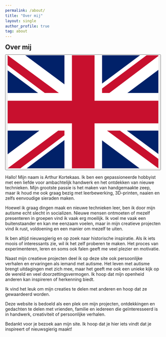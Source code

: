 ```yaml
---
permalink: /about/
title: "Over mij"
layout: single
author_profile: true
tag: about
---
```


<div class="lang-content lang-nl" style="display: block;">
  <div class="lang-header">
    <h2 style="margin: 0.5em 0 0.5em;">Over mij</h2>
    <div class="lang-switcher">
      <button id="lang-toggle" onclick="toggleLang()">
        <img id="lang-flag" src="/assets/images/ui/gb.svg" alt="English flag">
      </button>
    </div>
  </div>
  <p>Hallo! Mijn naam is Arthur Kortekaas. Ik ben een gepassioneerde hobbyist met een liefde voor ambachtelijk handwerk en het ontdekken van nieuwe technieken. Mijn grootste passie is het maken van handgemaakte zeep, maar ik houd me ook graag bezig met leerbewerking, 3D-printen, naaien en zelfs eenvoudige sieraden maken.</p>
  <p>Hoewel ik graag dingen maak en nieuwe technieken leer, ben ik door mijn autisme echt slecht in socializen. Nieuwe mensen ontmoeten of mezelf presenteren in groepen vind ik vaak erg moeilijk. Ik voel me vaak een buitenstaander en kan me eenzaam voelen, maar in mijn creatieve projecten vind ik rust, voldoening en een manier om mezelf te uiten.</p>
  <p>Ik ben altijd nieuwsgierig en op zoek naar historische inspiratie. Als ik iets moois of interessants zie, wil ik het zelf proberen te maken. Het proces van experimenteren, leren en soms ook falen geeft me veel plezier en motivatie.</p>
  <p>Naast mijn creatieve projecten deel ik op deze site ook persoonlijke verhalen en ervaringen als iemand met autisme. Het leven met autisme brengt uitdagingen met zich mee, maar het geeft me ook een unieke kijk op de wereld en veel doorzettingsvermogen. Ik hoop dat mijn openheid anderen kan inspireren of herkenning biedt.</p>
  <p>Ik vind het leuk om mijn creaties te delen met anderen en hoop dat ze gewaardeerd worden.</p>
  <p>Deze website is bedoeld als een plek om mijn projecten, ontdekkingen en gedachten te delen met vrienden, familie en iedereen die geïnteresseerd is in handwerk, creativiteit of persoonlijke verhalen.</p>
  <p>Bedankt voor je bezoek aan mijn site. Ik hoop dat je hier iets vindt dat je inspireert of nieuwsgierig maakt!</p>
</div>

<div class="lang-content lang-en" style="display: none;">
  <div class="lang-header">
    <h2 style="margin: 0.5em 0 0.5em;">About Me</h2>
    <div class="lang-switcher">
      <button id="lang-toggle" onclick="toggleLang()">
        <img id="lang-flag" src="/assets/images/ui/nl.svg" alt="Nederlandse vlag">
      </button>
    </div>
  </div>
  <p>Hello! My name is Arthur Kortekaas. I am a passionate hobbyist with a love for traditional crafts and discovering new techniques. My greatest passion is making handmade soap, but I also enjoy leatherworking, 3D printing, sewing, and even simple jewelry making.</p>
  <p>Although I love making things and learning new skills, because of my autism I am really bad at socializing. Meeting new people or presenting myself in groups is often very difficult for me. I often feel like an outsider and can feel lonely, but in my creative projects I find peace, satisfaction, and a way to express myself.</p>
  <p>I am always curious and looking for historical inspiration. If I see something beautiful or interesting, I want to try making it myself. The process of experimenting, learning, and sometimes failing gives me a lot of joy and motivation.</p>
  <p>In addition to my creative projects, I also share personal stories and experiences on this site as someone with autism. Living with autism brings challenges, but it also gives me a unique perspective on the world and a lot of perseverance. I hope my openness can inspire others or offer recognition.</p>
  <p>I enjoy sharing my creations with others and hope they are appreciated.</p>
  <p>This website is meant as a place to share my projects, discoveries, and thoughts with friends, family, and anyone interested in crafts, creativity, or personal stories.</p>
  <p>Thank you for visiting my site. I hope you find something here that inspires you or sparks your curiosity!</p>
</div>



